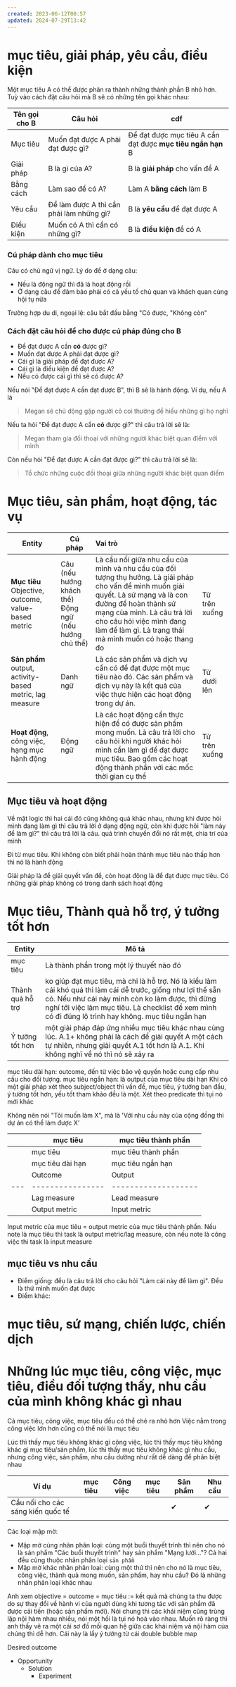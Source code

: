 ```yaml
---
created: 2023-06-12T00:57
updated: 2024-07-29T13:42
---
```


# mục tiêu, giải pháp, yêu cầu, điều kiện
Một mục tiêu A có thể được phân ra thành những thành phần B nhỏ hơn. Tuỳ vào cách đặt câu hỏi mà B sẽ có những tên gọi khác nhau:

| Tên gọi cho B | Câu hỏi                                  | cdf                                                         |
| ------------- | ---------------------------------------- | ----------------------------------------------------------- |
| Mục tiêu      | Muốn đạt được A phải đạt được gì?        | Để đạt được mục tiêu A cần đạt được **mục tiêu ngắn hạn** B | 
| Giải pháp     | B là gì của A?                           | B là **giải pháp** cho vấn đề A                             |
| Bằng cách     | Làm sao để có A?                         | Làm A **bằng cách** làm B                                   |
| Yêu cầu       | Để làm được A thì cần phải làm những gì? | B là **yêu cầu** để đạt được A                              |
| Điều kiện     | Muốn có A thì cần có những gì?           | B là **điều kiện** để có A                                  |

### Cú pháp dành cho mục tiêu
Câu có chủ ngữ vị ngữ. Lý do để ở dạng câu:
- Nếu là động ngữ thì đã là hoạt động rồi
- Ở dạng câu để đảm bảo phải có cả yếu tố chủ quan và khách quan cùng hội tụ nữa

Trường hợp du di, ngoại lệ: câu bắt đầu bằng "Có được, "Không còn"
### Cách đặt câu hỏi để cho được cú pháp đúng cho B
- Để đạt được A cần **có** được gì?
- Muốn đạt được A phải đạt được gì?
- Cái gì là giải pháp để đạt được A?
- Cái gì là điều kiện để đạt được A?
- Nếu có được cái gì thì sẽ có được A?

Nếu nói "Để đạt được A cần đạt được B", thì B sẽ là hành động. Ví dụ, nếu A là 

> Megan sẽ chủ động gặp người cô coi thường để hiểu những gì họ nghĩ

Nếu ta hỏi "Để đạt được A cần **có** được gì?" thì câu trả lời sẽ là:

> Megan tham gia đối thoại với những người khác biệt quan điểm với mình

Còn nếu hỏi "Để đạt được A cần đạt được gì?" thì câu trả lời sẽ là:

>Tổ chức những cuộc đối thoại giữa những người khác biệt quan điểm

# Mục tiêu, sản phẩm, hoạt động, tác vụ
| Entity                                                                  | Cú pháp                                                   | Vai trò                                                                                                                                                                                                                                                                            |               |
| ----------------------------------------------------------------------- | --------------------------------------------------------- |:---------------------------------------------------------------------------------------------------------------------------------------------------------------------------------------------------------------------------------------------------------------------------------- | ------------- |
| **Mục tiêu**<br>Objective, outcome, value-based metric                  | Câu (nếu hướng khách thể)<br>Động ngữ (nếu hướng chủ thể) | Là cầu nối giữa nhu cầu của mình và nhu cầu của đối tượng thụ hưởng. Là giải pháp cho vấn đề mình muốn giải quyết. Là sứ mạng và là con đường để hoàn thành sứ mạng của mình. Là câu trả lời cho câu hỏi việc mình đang làm để làm gì. Là trạng thái mà mình muốn có hoặc thang đo | Từ trên xuống |
| **Sản phẩm**<br>output, activity-based metric, lag measure | Danh ngữ                                                  | Là các sản phẩm và dịch vụ cần có để đạt được một mục tiêu nào đó. Các sản phẩm và dịch vụ này là kết quả của việc thực hiện các hoạt động trong dự án.                                                                                                                            | Từ dưới lên   |
| **Hoạt động**, công việc, hạng mục hành động                            | Động ngữ                                                  | Là các hoạt động cần thực hiện để có được sản phẩm mong muốn. Là câu trả lời cho câu hỏi khi người khác hỏi mình cần làm gì để đạt được mục tiêu. Bao gồm các hoạt động thành phần với các mốc thời gian cụ thể                                                                    | Từ trên xuống |
## Mục tiêu và hoạt động
Về mặt logic thì hai cái đó cũng không quá khác nhau, nhưng khi được hỏi mình đang làm gì thì câu trả lời ở dạng động ngữ, còn khi được hỏi "làm này để làm gì?" thì câu trả lời là câu. quá trình chuyển đổi nó rất mệt, chia trí của mình

Đi từ mục tiêu. Khi không còn biết phải hoàn thành mục tiêu nào thấp hơn thì nó là hành động

Giải pháp là để giải quyết vấn đề, còn hoạt động là để đạt được mục tiêu. Có những giải pháp không có trong danh sách hoạt động

# Mục tiêu, Thành quả hỗ trợ, ý tưởng tốt hơn
| Entity           | Mô tả                                                                                                                                                                                                                                                                   |
| ---------------- | ----------------------------------------------------------------------------------------------------------------------------------------------------------------------------------------------------------------------------------------------------------------------- |
| mục tiêu         | Là thành phần trong một lý thuyết nào đó                                                                                                                                                                                                                                |
| Thành quả hỗ trợ | ko giúp đạt mục tiêu, mà chỉ là hỗ trợ. Nó là kiểu làm cái khó quá thì làm cái dễ trước, giống như lợi thế sẵn có. Nếu như cái này mình còn ko làm được, thì đừng nghĩ tới việc làm mục tiêu. Là checklist để xem mình có đi đúng lộ trình hay không. mục tiêu ngắn hạn |
| Ý tưởng tốt hơn  | một giải pháp đáp ứng nhiều mục tiêu khác nhau cùng lúc. A.1+ không phải là cách để giải quyết A một cách tự nhiên, nhưng giải quyết A.1 tốt hơn là A.1. Khi không nghĩ về nó thì nó sẽ xảy ra                                                                          |

mục tiêu dài hạn: outcome, đến từ việc bảo vệ quyền hoặc cung cấp nhu cầu cho đối tượng.
mục tiêu ngắn hạn: là output của mục tiêu dài hạn
Khi có một giải pháp
xét theo subject/object thì vấn đề, mục tiêu, ý tưởng ban đầu, ý tưởng tốt hơn, yếu tốt tham khảo đều là một. Xét theo predicate thì tụi nó mới khác

Không nên nói "Tôi muốn làm X", mà là 'Với nhu cầu này của cộng đồng thì dự án có thể làm được X'

|     | mục tiêu         | mục tiêu thành phần |
| --- | ---------------- | ------------------- |
|     | mục tiêu         | mục tiêu thành phần |
|     | mục tiêu dài hạn | mục tiêu ngắn hạn   |
|     | Outcome          | Output              |
| --- | ---------------- | ------------------- |
|     | Lag measure      | Lead measure        |
|     | Output metric    | Input metric        |

Input metric của mục tiêu = output metric của mục tiêu thành phần. Nếu note là mục tiêu thì task là output metric/lag measure, còn nếu note là công việc thì task là input measure 

## mục tiêu vs nhu cầu
- Điểm giống: đều là câu trả lời cho câu hỏi "Làm cái này để làm gì". Đều là thứ mình muốn đạt  được
- Điểm khác: 

# mục tiêu, sứ mạng, chiến lược, chiến dịch

# Những lúc mục tiêu, công việc, mục tiêu, điều đối tượng thấy, nhu cầu của mình không khác gì nhau
Cả mục tiêu, công việc, mục tiêu đều có thể chẻ ra nhỏ hơn
Việc nằm trong công việc lớn hơn cũng có thể nói là mục tiêu

Lúc thì thấy mục tiêu không khác gì công việc, lúc thì thấy mục tiêu không khác gì mục tiêu/sản phẩm, lúc thì thấy mục tiêu không khác gì nhu cầu, nhưng công việc, sản phẩm, nhu cầu dường như rất dễ dàng để phân biệt nhau

| Ví dụ                             | mục tiêu | Công việc | mục tiêu | Sản phẩm | Nhu cầu |
| --------------------------------- | -------- | --------- | ----------------- | -------- | ------- |
| Cầu nối cho các sáng kiến quốc tế |          |           |                   | ✔        | ✔       |
|                                   |          |           |                   |          |         |

Các loại mập mờ:
- Mập mờ cùng nhãn phân loại: cùng một buổi thuyết trình thì nên cho nó là sản phẩm "Các buổi thuyết trình" hay sản phẩm "Mạng lưới..."? Cả hai đều cùng thuộc nhãn phân loại `sản phẩm`
- Mập mờ khác nhãn phân loại: cùng một thứ thì nên cho nó là mục tiêu, công việc, thành quả mong muốn, sản phẩm, hay nhu cầu? Đó là những nhãn phân loại khác nhau



Anh xem objective = outcome = mục tiêu := kết quả mà chúng ta thu được do sự thay đổi về hành vi của người dùng khi tương tác với sản phẩm đã được cải tiến (hoặc sản phẩm mới). Nói chung thì các khái niệm cũng trùng lặp nội hàm nhau nhiều, nói một hồi là tụi nó hoà vào nhau. Muốn rõ ràng thì anh thấy vẽ ra một cái sơ đồ mối quan hệ giữa các khái niệm và nội hàm của chúng thì dễ hơn. Cái này là lấy ý tưởng từ cái double bubble map

Desired outcome
- Opportunity
	- Solution
		- Experiment 
